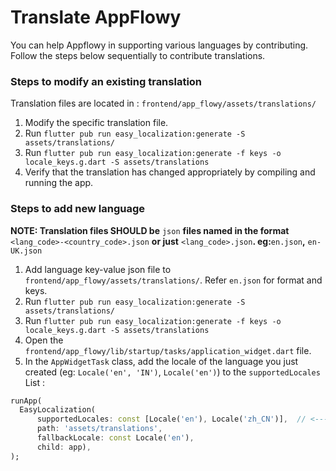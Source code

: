 # Translate AppFlowy

You can help Appflowy in supporting various languages by contributing. Follow the steps below sequentially to contribute translations.

### Steps to modify an existing translation

Translation files are located in : `frontend/app_flowy/assets/translations/`

1. Modify the specific translation file.
2. Run `flutter pub run easy_localization:generate -S assets/translations/`
3. Run `flutter pub run easy_localization:generate -f keys -o locale_keys.g.dart -S assets/translations`
4. Verify that the translation has changed appropriately by compiling and running the app.

### Steps to add new language

**NOTE: Translation files SHOULD be** `json` **files named in the format** `<lang_code>-<country_code>.json` **or just** `<lang_code>.json`**. eg:**`en.json`**,** `en-UK.json`

1. Add language key-value json file to `frontend/app_flowy/assets/translations/`. Refer `en.json` for format and keys.
2. Run `flutter pub run easy_localization:generate -S assets/translations/`
3. Run `flutter pub run easy_localization:generate -f keys -o locale_keys.g.dart -S assets/translations`
4. Open the `frontend/app_flowy/lib/startup/tasks/application_widget.dart` file.
5. In the `AppWidgetTask` class, add the locale of the language you just created (eg: `Locale('en', 'IN')`, `Locale('en')`) to the `supportedLocales` List :

```dart
runApp(
  EasyLocalization(
      supportedLocales: const [Locale('en'), Locale('zh_CN')],  // <---- Add locale to this list
      path: 'assets/translations',
      fallbackLocale: const Locale('en'),
      child: app),
);    
```
